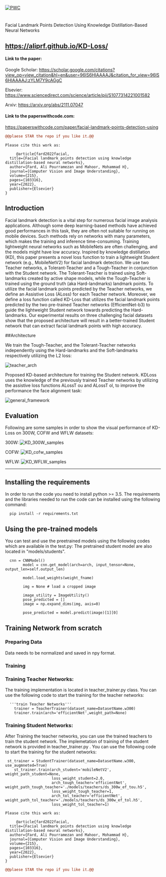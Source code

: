 	
[![PWC](https://img.shields.io/endpoint.svg?url=https://paperswithcode.com/badge/facial-landmark-points-detection-using/face-alignment-on-cofw)](https://paperswithcode.com/sota/face-alignment-on-cofw?p=facial-landmark-points-detection-using)

#
Facial Landmark Points Detection Using Knowledge Distillation-Based Neural Networks

## https://aliprf.github.io/KD-Loss/

#### Link to the paper:
Google Scholar:
https://scholar.google.com/citations?view_op=view_citation&hl=en&user=96lS6HIAAAAJ&citation_for_view=96lS6HIAAAAJ:zYLM7Y9cAGgC

Elsevier:
https://www.sciencedirect.com/science/article/pii/S1077314221001582

Arxiv:
https://arxiv.org/abs/2111.07047

#### Link to the paperswithcode.com:
https://paperswithcode.com/paper/facial-landmark-points-detection-using

```diff
@@plaese STAR the repo if you like it.@@
```

```
Please cite this work as:

     @article{fard2022facial,
  title={Facial landmark points detection using knowledge distillation-based neural networks},
  author={Fard, Ali Pourramezan and Mahoor, Mohammad H},
  journal={Computer Vision and Image Understanding},
  volume={215},
  pages={103316},
  year={2022},
  publisher={Elsevier}
}

```

## Introduction
Facial landmark detection is a vital step for numerous facial image analysis applications. Although some deep learning-based methods have achieved good performances in this task, they are often not suitable for running on mobile devices. Such methods rely on networks with many parameters, which makes the training and inference time-consuming. Training lightweight neural networks such as MobileNets are often challenging, and the models might have low accuracy. Inspired by knowledge distillation (KD), this paper presents a novel loss function to train a lightweight Student network (e.g., MobileNetV2) for facial landmark detection. We use two Teacher networks, a Tolerant-Teacher and a Tough-Teacher in conjunction with the Student network. The Tolerant-Teacher is trained using Soft-landmarks created by active shape models, while the Tough-Teacher is trained using the ground truth (aka Hard-landmarks) landmark points. To utilize the facial landmark points predicted by the Teacher networks, we define an Assistive Loss (ALoss) for each Teacher network. Moreover, we define a loss function called KD-Loss that utilizes the facial landmark points predicted by the two pre-trained Teacher networks (EfficientNet-b3) to guide the lightweight Student network towards predicting the Hard-landmarks. Our experimental results on three challenging facial datasets show that the proposed architecture will result in a better-trained Student network that can extract facial landmark points with high accuracy.


##Architecture

We train the Tough-Teacher, and the Tolerant-Teacher networks independently using the Hard-landmarks and the Soft-landmarks respectively utilizing the L2 loss:

![teacher_arch](https://github.com/aliprf/KD-Loss/blob/master/samples/teacher_arch-1.jpg?raw=true)


Proposed KD-based architecture for training the Student network. KDLoss uses the knowledge of the previously trained Teacher networks by utilizing the assistive loss functions ALossT ou and ALossT ol, to improve the performance the face alignment task:

![general_framework](https://github.com/aliprf/KD-Loss/blob/master/samples/general_framework-1.jpg?raw=true)


## Evaluation

Following are some samples in order to show the visual performance of KD-Loss on 300W, COFW and WFLW datasets:

300W:
![KD_300W_samples](https://github.com/aliprf/KD-Loss/blob/master/samples/KD_300W_samples-1.jpg?raw=true)

COFW:
![KD_cofw_samples](https://github.com/aliprf/KD-Loss/blob/master/samples/KD_cofw_samples-1.jpg?raw=true)

WFLW:
![KD_WFLW_samples](https://github.com/aliprf/KD-Loss/blob/master/samples/KD_WFLW_samples-1.jpg?raw=true)

----------------------------------------------------------------------------------------------------------------------------------
## Installing the requirements
In order to run the code you need to install python >= 3.5. 
The requirements and the libraries needed to run the code can be installed using the following command:

```
  pip install -r requirements.txt
```


## Using the pre-trained models
You can test and use the preetrained models using the following codes which are available in the test.py:
The pretrained student model are also located in "models/students".
  
```
  cnn = CNNModel()
        model = cnn.get_model(arch=arch, input_tensor=None, output_len=self.output_len)

        model.load_weights(weight_fname)

        img = None # load a cropped image

        image_utility = ImageUtility()
        pose_predicted = []
        image = np.expand_dims(img, axis=0)

        pose_predicted = model.predict(image)[1][0]
```


## Training Network from scratch


### Preparing Data
Data needs to be normalized and saved in npy format. 

### Training 

### Training Teacher Networks: 

The training implementation is located in teacher_trainer.py class. You can use the following code to start the training for the teacher networks:

```
  '''train Teacher Networks'''
    trainer = TeacherTrainer(dataset_name=DatasetName.w300)
    trainer.train(arch='efficientNet',weight_path=None)
```

### Training Student Networks: 
After Training the teacher networks, you can use the trained teachers to train the student network. The implemetation of training of the student network is provided in teacher_trainer.py . You can use the following code to start the training for the student networks:

```
 st_trainer = StudentTrainer(dataset_name=DatasetName.w300, use_augmneted=True)
    st_trainer.train(arch_student='mobileNetV2', weight_path_student=None,
                     loss_weight_student=2.0,
                     arch_tough_teacher='efficientNet', weight_path_tough_teacher='./models/teachers/ds_300w_ef_tou.h5',
                     loss_weight_tough_teacher=1,
                     arch_tol_teacher='efficientNet', weight_path_tol_teacher='./models/teachers/ds_300w_ef_tol.h5',
                     loss_weight_tol_teacher=1)
```



```
Please cite this work as:

     @article{fard2022facial,
  title={Facial landmark points detection using knowledge distillation-based neural networks},
  author={Fard, Ali Pourramezan and Mahoor, Mohammad H},
  journal={Computer Vision and Image Understanding},
  volume={215},
  pages={103316},
  year={2022},
  publisher={Elsevier}
}

```  

```diff
@@plaese STAR the repo if you like it.@@
```
